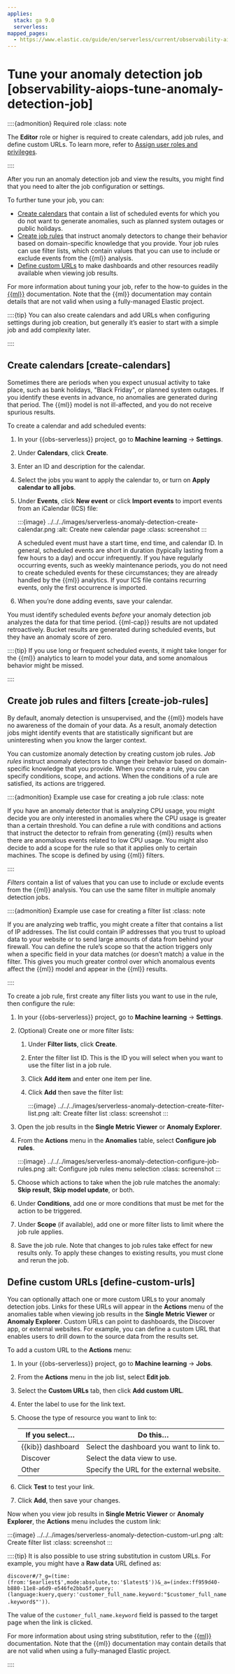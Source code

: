 ```yaml
---
applies:
  stack: ga 9.0
  serverless:
mapped_pages:
  - https://www.elastic.co/guide/en/serverless/current/observability-aiops-tune-anomaly-detection-job.html
---
```


# Tune your anomaly detection job [observability-aiops-tune-anomaly-detection-job]

::::{admonition} Required role
:class: note

The **Editor** role or higher is required to create calendars, add job rules, and define custom URLs. To learn more, refer to [Assign user roles and privileges](../../../deploy-manage/users-roles/cloud-organization/manage-users.md#general-assign-user-roles).

::::


After you run an anomaly detection job and view the results, you might find that you need to alter the job configuration or settings.

To further tune your job, you can:

* [Create calendars](#create-calendars) that contain a list of scheduled events for which you do not want to generate anomalies, such as planned system outages or public holidays.
* [Create job rules](#create-job-rules) that instruct anomaly detectors to change their behavior based on domain-specific knowledge that you provide. Your job rules can use filter lists, which contain values that you can use to include or exclude events from the {{ml}} analysis.
* [Define custom URLs](#define-custom-urls) to make dashboards and other resources readily available when viewing job results.

For more information about tuning your job, refer to the how-to guides in the [{{ml}}](../anomaly-detection/anomaly-how-tos.md) documentation. Note that the {{ml}} documentation may contain details that are not valid when using a fully-managed Elastic project.

::::{tip}
You can also create calendars and add URLs when configuring settings during job creation, but generally it’s easier to start with a simple job and add complexity later.

::::



## Create calendars [create-calendars]

Sometimes there are periods when you expect unusual activity to take place, such as bank holidays, "Black Friday", or planned system outages. If you identify these events in advance, no anomalies are generated during that period. The {{ml}} model is not ill-affected, and you do not receive spurious results.

To create a calendar and add scheduled events:

1. In your {{obs-serverless}} project, go to **Machine learning** → **Settings**.
2. Under **Calendars**, click **Create**.
3. Enter an ID and description for the calendar.
4. Select the jobs you want to apply the calendar to, or turn on **Apply calendar to all jobs**.
5. Under **Events**, click **New event** or click **Import events** to import events from an iCalendar (ICS) file:

    :::{image} ../../../images/serverless-anomaly-detection-create-calendar.png
    :alt: Create new calendar page
    :class: screenshot
    :::

    A scheduled event must have a start time, end time, and calendar ID. In general, scheduled events are short in duration (typically lasting from a few hours to a day) and occur infrequently. If you have regularly occurring events, such as weekly maintenance periods, you do not need to create scheduled events for these circumstances; they are already handled by the {{ml}} analytics. If your ICS file contains recurring events, only the first occurrence is imported.

6. When you’re done adding events, save your calendar.

You must identify scheduled events *before* your anomaly detection job analyzes the data for that time period. {{ml-cap}} results are not updated retroactively. Bucket results are generated during scheduled events, but they have an anomaly score of zero.

::::{tip}
If you use long or frequent scheduled events, it might take longer for the {{ml}} analytics to learn to model your data, and some anomalous behavior might be missed.

::::



## Create job rules and filters [create-job-rules]

By default, anomaly detection is unsupervised, and the {{ml}} models have no awareness of the domain of your data. As a result, anomaly detection jobs might identify events that are statistically significant but are uninteresting when you know the larger context.

You can customize anomaly detection by creating custom job rules. *Job rules* instruct anomaly detectors to change their behavior based on domain-specific knowledge that you provide. When you create a rule, you can specify conditions, scope, and actions. When the conditions of a rule are satisfied, its actions are triggered.

::::{admonition} Example use case for creating a job rule
:class: note

If you have an anomaly detector that is analyzing CPU usage, you might decide you are only interested in anomalies where the CPU usage is greater than a certain threshold. You can define a rule with conditions and actions that instruct the detector to refrain from generating {{ml}} results when there are anomalous events related to low CPU usage. You might also decide to add a scope for the rule so that it applies only to certain machines. The scope is defined by using {{ml}} filters.

::::


*Filters* contain a list of values that you can use to include or exclude events from the {{ml}} analysis. You can use the same filter in multiple anomaly detection jobs.

::::{admonition} Example use case for creating a filter list
:class: note

If you are analyzing web traffic, you might create a filter that contains a list of IP addresses. The list could contain IP addresses that you trust to upload data to your website or to send large amounts of data from behind your firewall. You can define the rule’s scope so that the action triggers only when a specific field in your data matches (or doesn’t match) a value in the filter. This gives you much greater control over which anomalous events affect the {{ml}} model and appear in the {{ml}} results.

::::


To create a job rule, first create any filter lists you want to use in the rule, then configure the rule:

1. In your {{obs-serverless}} project, go to **Machine learning** → **Settings**.
2. (Optional) Create one or more filter lists:

    1. Under **Filter lists**, click **Create**.
    2. Enter the filter list ID. This is the ID you will select when you want to use the filter list in a job rule.
    3. Click **Add item** and enter one item per line.
    4. Click **Add** then save the filter list:

        :::{image} ../../../images/serverless-anomaly-detection-create-filter-list.png
        :alt: Create filter list
        :class: screenshot
        :::

3. Open the job results in the **Single Metric Viewer** or **Anomaly Explorer**.
4. From the **Actions** menu in the **Anomalies** table, select **Configure job rules**.

    :::{image} ../../../images/serverless-anomaly-detection-configure-job-rules.png
    :alt: Configure job rules menu selection
    :class: screenshot
    :::

5. Choose which actions to take when the job rule matches the anomaly: **Skip result**, **Skip model update**, or both.
6. Under **Conditions**, add one or more conditions that must be met for the action to be triggered.
7. Under **Scope** (if available), add one or more filter lists to limit where the job rule applies.
8. Save the job rule. Note that changes to job rules take effect for new results only. To apply these changes to existing results, you must clone and rerun the job.


## Define custom URLs [define-custom-urls]

You can optionally attach one or more custom URLs to your anomaly detection jobs. Links for these URLs will appear in the **Actions** menu of the anomalies table when viewing job results in the **Single Metric Viewer** or **Anomaly Explorer**. Custom URLs can point to dashboards, the Discover app, or external websites. For example, you can define a custom URL that enables users to drill down to the source data from the results set.

To add a custom URL to the **Actions** menu:

1. In your {{obs-serverless}} project, go to **Machine learning** → **Jobs**.
2. From the **Actions** menu in the job list, select **Edit job**.
3. Select the **Custom URLs** tab, then click **Add custom URL**.
4. Enter the label to use for the link text.
5. Choose the type of resource you want to link to:

    | If you select…​ | Do this…​ |
    | --- | --- |
    | {{kib}} dashboard | Select the dashboard you want to link to. |
    | Discover | Select the data view to use. |
    | Other | Specify the URL for the external website. |

6. Click **Test** to test your link.
7. Click **Add**, then save your changes.

Now when you view job results in **Single Metric Viewer** or **Anomaly Explorer**, the **Actions** menu includes the custom link:

:::{image} ../../../images/serverless-anomaly-detection-custom-url.png
:alt: Create filter list
:class: screenshot
:::

::::{tip}
It is also possible to use string substitution in custom URLs. For example, you might have a **Raw data** URL defined as:

`discover#/?_g=(time:(from:'$earliest$',mode:absolute,to:'$latest$'))&_a=(index:ff959d40-b880-11e8-a6d9-e546fe2bba5f,query:(language:kuery,query:'customer_full_name.keyword:"$customer_full_name.keyword$"'))`.

The value of the `customer_full_name.keyword` field is passed to the target page when the link is clicked.

For more information about using string substitution, refer to the [{{ml}}](../anomaly-detection/ml-configuring-url.md#ml-configuring-url-strings) documentation. Note that the {{ml}} documentation may contain details that are not valid when using a fully-managed Elastic project.

::::
